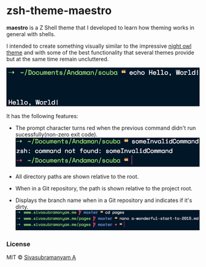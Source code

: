 # zsh-theme-maestro

**maestro** is a Z Shell theme that I developed to learn how theming works in general with shells.

I intended to create something visually similar to the impressive [night owl theme](https://github.com/sdras/night-owl-vscode-theme) and with some of the best functionality that several themes provide but at the same time remain uncluttered.

![Hello](screenshots/hello.png)

It has the following features:

* The prompt character turns red when the previous command didn't run sucessfully(non-zero exit code).
![Hello](screenshots/invalid-command.png)

* All directory paths are shown relative to the root.

* When in a Git repository, the path is shown relative to the project root.

* Displays the branch name when in a Git repository and indicates if it's dirty.
![git repo](screenshots/git-repo.png)

### License

MIT © [Sivasubramanyam A](https://sivasubramanyam.me)


